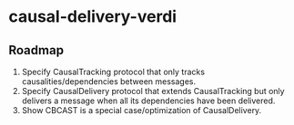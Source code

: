 # causal-delivery-verdi

## Roadmap
1. Specify CausalTracking protocol that only tracks causalities/dependencies between messages.
2. Specify CausalDelivery protocol that extends CausalTracking but only delivers a message when all its dependencies have been delivered.
3. Show CBCAST is a special case/optimization of CausalDelivery.

